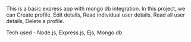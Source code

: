 This is a basic express app with mongo db integration.
In this project, we can Create profile, Edit details, Read individual user details, Read all user details, Delete a profile.

Tech used - Node.js, Express.js, Ejs, Mongo db
